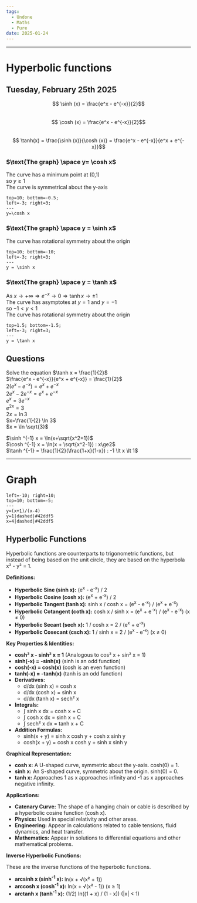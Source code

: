 ```yaml
---
tags:
  - Undone
  - Maths
  - Pure
date: 2025-01-24
---
```

---  
# Hyperbolic functions  
## Tuesday, February 25th 2025  
$$ \sinh (x) = \frac{e^x - e^{-x}}{2}$$  
$$ \cosh (x) = \frac{e^x - e^{-x}}{2}$$  
$$ \tanh(x) = \frac{\sinh (x)}{\cosh (x)} = \frac{e^x - e^{-x}}{e^x + e^{-x}}$$  
### $\text{The graph} \space y= \cosh x$  
The curve has a minimum point at (0,1)  
so $y \ge 1$  
The curve is symmetrical about the y-axis  
```desmos-graph  
top=10; bottom=-0.5;  
left=-3; right=3;  
---  
y=\cosh x  
```  
  
### $\text{The graph} \space y = \sinh x$  
The curve has rotational symmetry about the origin  
```desmos-graph  
top=10; bottom=-10;  
left=-3; right=3;  
---  
y = \sinh x  
```  
  
### $\text{The graph} \space y = \tanh x$  
As $x \rightarrow + \infty \Rightarrow e^{-x} \rightarrow 0 \Rightarrow \tanh x \rightarrow \pm 1$  
The curve has asymptotes at $y=1$ and $y=-1$  
so $-1 \lt y \lt 1$  
The curve has rotational symmetry about the origin   
```desmos-graph  
top=1.5; bottom=-1.5;  
left=-3; right=3;  
---  
y = \tanh x  
```  
  
## Questions  
Solve the equation $\tanh x = \frac{1}{2}$  
$\frac{e^x - e^{-x}}{e^x + e^{-x}} = \frac{1}{2}$  
$2(e^x - e^{-x}) = e^x + e^{-x}$  
$2e^x - 2e^{-x} = e^x + e^{-x}$  
$e^x=3e^{-x}$  
$e^{2x}=3$  
$2x = \ln 3$  
$x=\frac{1}{2} \ln 3$  
$x = \ln \sqrt{3}$  
  
$\sinh ^{-1} x = \ln(x+\sqrt{x^2+1})$  
$\cosh ^{-1} x = \ln(x + \sqrt{x^2-1}) : x\ge2$  
$\tanh ^{-1} = \frac{1}{2}(\frac{1+x}{1-x}) : -1 \lt x \lt 1$  
  
---  
# Graph  
```desmos-graph  
left=-10; right=10;  
top=10; bottom=-5;  
---  
y=(x+1)/(x-4)  
y=1|dashed|#42ddf5  
x=4|dashed|#42ddf5  
```  
  
## Hyperbolic Functions  
  
Hyperbolic functions are counterparts to trigonometric functions, but instead of being based on the unit circle, they are based on the hyperbola x² - y² = 1.  
  
**Definitions:**  
  
*   **Hyperbolic Sine (sinh x):**  (e<sup>x</sup> - e<sup>-x</sup>) / 2  
*   **Hyperbolic Cosine (cosh x):** (e<sup>x</sup> + e<sup>-x</sup>) / 2  
*   **Hyperbolic Tangent (tanh x):** sinh x / cosh x = (e<sup>x</sup> - e<sup>-x</sup>) / (e<sup>x</sup> + e<sup>-x</sup>)  
*   **Hyperbolic Cotangent (coth x):** cosh x / sinh x = (e<sup>x</sup> + e<sup>-x</sup>) / (e<sup>x</sup> - e<sup>-x</sup>)  (x ≠ 0)  
*   **Hyperbolic Secant (sech x):** 1 / cosh x = 2 / (e<sup>x</sup> + e<sup>-x</sup>)  
*   **Hyperbolic Cosecant (csch x):** 1 / sinh x = 2 / (e<sup>x</sup> - e<sup>-x</sup>)  (x ≠ 0)  
  
**Key Properties & Identities:**  
  
*   **cosh² x - sinh² x = 1**  (Analogous to cos² x + sin² x = 1)  
*   **sinh(-x) = -sinh(x)** (sinh is an odd function)  
*   **cosh(-x) = cosh(x)** (cosh is an even function)  
*   **tanh(-x) = -tanh(x)** (tanh is an odd function)  
*   **Derivatives:**  
    *   d/dx (sinh x) = cosh x  
    *   d/dx (cosh x) = sinh x  
    *   d/dx (tanh x) = sech² x  
*   **Integrals:**  
    *   ∫ sinh x dx = cosh x + C  
    *   ∫ cosh x dx = sinh x + C  
    *   ∫ sech² x dx = tanh x + C  
*   **Addition Formulas:**  
    *   sinh(x + y) = sinh x cosh y + cosh x sinh y  
    *   cosh(x + y) = cosh x cosh y + sinh x sinh y  
  
**Graphical Representation:**  
  
*   **cosh x:**  A U-shaped curve, symmetric about the y-axis.  cosh(0) = 1.  
*   **sinh x:**  An S-shaped curve, symmetric about the origin. sinh(0) = 0.  
*   **tanh x:** Approaches 1 as x approaches infinity and -1 as x approaches negative infinity.  
  
**Applications:**  
  
*   **Catenary Curve:** The shape of a hanging chain or cable is described by a hyperbolic cosine function (cosh x).  
*   **Physics:** Used in special relativity and other areas.  
*   **Engineering:**  Appear in calculations related to cable tensions, fluid dynamics, and heat transfer.  
*   **Mathematics:**  Appear in solutions to differential equations and other mathematical problems.  
  
**Inverse Hyperbolic Functions:**  
  
These are the inverse functions of the hyperbolic functions.  
  
*   **arcsinh x (sinh<sup>-1</sup> x):** ln(x + √(x² + 1))  
*   **arccosh x (cosh<sup>-1</sup> x):** ln(x + √(x² - 1))  (x ≥ 1)  
*   **arctanh x (tanh<sup>-1</sup> x):** (1/2) ln((1 + x) / (1 - x))  (|x| < 1)  
